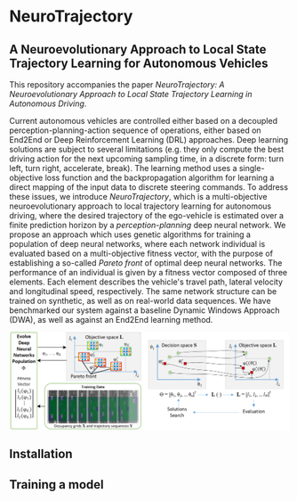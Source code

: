# NeuroTrajectory
## A Neuroevolutionary Approach to Local State Trajectory Learning for Autonomous Vehicles

This repository accompanies the paper *NeuroTrajectory: A Neuroevolutionary Approach to Local State Trajectory Learning in Autonomous Driving*.

Current autonomous vehicles are controlled either based on a decoupled perception-planning-action sequence of operations, either based on End2End or Deep Reinforcement Learning (DRL) approaches. Deep learning solutions are subject to several limitations (e.g. they only compute the best driving action for the next upcoming sampling time, in a discrete form: turn left, turn right, accelerate, break). The learning method uses a single-objective loss function and the backpropagation algorithm for learning a direct mapping of the input data to discrete steering commands. To address these issues, we introduce *NeuroTrajectory*, which is a multi-objective neuroevolutionary approach to local trajectory learning for autonomous driving, where the desired trajectory of the ego-vehicle is estimated over a finite prediction horizon by a *perception-planning* deep neural network. We propose an approach which uses genetic algorithms for training a population of deep neural networks, where each network individual is evaluated based on a multi-objective fitness vector, with the purpose of establishing a so-called *Pareto front* of optimal deep neural networks. The performance of an individual is given by a fitness vector composed of three elements. Each element describes the vehicle's travel path, lateral velocity and longitudinal speed, respectively. The same network structure can be trained on synthetic, as well as on real-world data sequences. We have benchmarked our system against a baseline Dynamic Windows Approach (DWA), as well as against an End2End learning method.

![Alt text](images/pareto_optimization.png?raw=true)

## Installation

## Training a model
